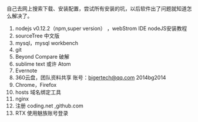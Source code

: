 自己去网上搜索下载、安装配置，尝试所有安装的坑，以后软件出了问题就知道怎么解决了。

1. nodejs   v0.12.2（npm,super version） ，webStrom IDE       nodeJS安装教程
2. sourceTree 中文版
3. mysql，mysql workbench
4. git 
5. Beyond Compare    破解
6. sublime text 或许 Atom
7. Evernote 
8. 360云盘，团队资料共享 账号：bigertech@qq.com    2014bg2014
9. Chrome，Firefox
10. hosts 域名绑定工具
11. nginx
12. 注册 coding.net ,github.com
13. RTX  使用魅族账号登录
